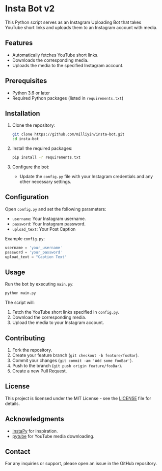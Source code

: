 
# Insta Bot v2

This Python script serves as an Instagram Uploading Bot that takes YouTube short links and uploads them to an Instagram account with media.

## Features

- Automatically fetches YouTube short links.
- Downloads the corresponding media.
- Uploads the media to the specified Instagram account.

## Prerequisites

- Python 3.6 or later
- Required Python packages (listed in `requirements.txt`)

## Installation

1. Clone the repository:

    ```bash
    git clone https://github.com/milliyin/insta-bot.git
    cd insta-bot
    ```

2. Install the required packages:

    ```bash
    pip install -r requirements.txt
    ```

3. Configure the bot:

    - Update the `config.py` file with your Instagram credentials and any other necessary settings.

## Configuration

Open `config.py` and set the following parameters:

- `username`: Your Instagram username.
- `password`: Your Instagram password.
- `upload_text`: Your Post Caption

Example `config.py`:

```python
username = 'your_username'
password = 'your_password'
upload_text = "Caption Text"
```

## Usage

Run the bot by executing `main.py`:

```bash
python main.py
```

The script will:

1. Fetch the YouTube short links specified in `config.py`.
2. Download the corresponding media.
3. Upload the media to your Instagram account.

## Contributing

1. Fork the repository.
2. Create your feature branch (`git checkout -b feature/fooBar`).
3. Commit your changes (`git commit -am 'Add some fooBar'`).
4. Push to the branch (`git push origin feature/fooBar`).
5. Create a new Pull Request.

## License

This project is licensed under the MIT License - see the [LICENSE](LICENSE) file for details.

## Acknowledgments

- [InstaPy](https://github.com/timgrossmann/InstaPy) for inspiration.
- [pytube](https://github.com/pytube/pytube) for YouTube media downloading.

## Contact

For any inquiries or support, please open an issue in the GitHub repository.
